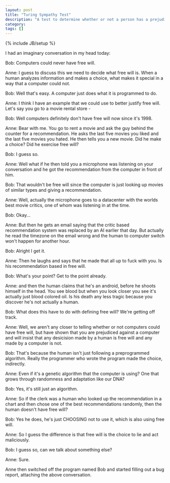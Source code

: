 ```yaml
---
layout: post
title: "Turing Sympathy Test"
description: "A test to determine whether or not a person has a prejudice against machines"
category: 
tags: []
---
```

{% include JB/setup %}

I had an imaginary conversation in my head today:

Bob: Computers could never have free will.

Anne: I guess to discuss this we need to decide what free will is. When a human analyzes information and makes a choice, what makes it special in a way that a computer could not.

Bob: Well that's easy. A computer just does what it is programmed to do.

Anne: I think I have an example that we could use to better justify free will. Let's say you go to a movie rental store - 

Bob: Well computers definitely don't have free will now since it's 1998.

Anne: Bear with me. You go to rent a movie and ask the guy behind the counter for a recommendation. He asks the last five movies you liked and the last five movies you hated. He then tells you a new movie. Did he make a choice? Did he exercise free will?

Bob: I guess so.

Anne: Well what if he then told you a microphone was listening on your conversation and he got the recommendation from the computer in front of him.

Bob: That wouldn't be free will since the computer is just looking up movies of similar types and giving a recommendation.

Anne: Well, actually the microphone goes to a datacenter with the worlds best movie critics, one of whom was listening in at the time.

Bob: Okay...

Anne: But then he gets an email saying that the critic based recommendation system was replaced by an AI earlier that day. But actually he read the timezone on the email wrong and the human to computer switch won't happen for another hour.

Bob: Alright I get it. 

Anne: Then he laughs and says that he made that all up to fuck with you. Is his recommendation based in free will. 

Bob: What's your point? Get to the point already.

Anne: and then the human claims that he's an android, before he shoots himself in the head. You see blood but when you look closer you see it's actually just blood colored oil. Is his death any less tragic because you discover he's not actually a human.

Bob: What does this have to do with defining free will? We're getting off track.

Anne: Well, we aren't any closer to telling whether or not computers could have free will, but have shown that you are prejudiced against a computer and will insist that any desicision made by a human is free will and any made by a computer is not.

Bob: That's because the human isn't just following a preprogrammed algorithm. Really the programmer who wrote the program made the choice, indirectly.

Anne: Even if it's a genetic algorithm that the computer is using? One that grows through randomness and adaptation like our DNA?

Bob: Yes, it's still just an algorithm.

Anne: So if the clerk was a human who looked up the recommendation in a chart and then chose one of the best recommendations randomly, then the human doesn't have free will?

Bob: Yes he does, he's just CHOOSING not to use it, which is also using free will.

Anne: So I guess the difference is that free will is the choice to lie and act maliciously.

Bob: I guess so, can we talk about something else?

Anne: Sure.

Anne then switched off the program named Bob and started filling out a bug report, attaching the above conversation.

